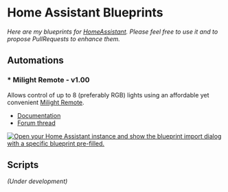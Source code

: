 # Home Assistant Blueprints

*Here are my blueprints for [HomeAssistant](https://www.home-assistant.io/). Please feel free to use it and to propose PullRequests to enhance them.*

## Automations

### * Milight Remote - v1.00

Allows control of up to 8 (preferably RGB) lights using an affordable yet convenient [Milight Remote](https://www.aliexpress.com/w/wholesale-milight-remote.html).

 - [Documentation](doc/auto_milight_remote.md)
 - [Forum thread](https://community.home-assistant.io)

[![Open your Home Assistant instance and show the blueprint import dialog with a specific blueprint pre-filled.](https://my.home-assistant.io/badges/blueprint_import.svg)](https://my.home-assistant.io/redirect/blueprint_import/?blueprint_url=https%3A%2F%2Fraw.githubusercontent.com%2Fsoif%2Fhass_blueprints%2Frefs%2Fheads%2Fmaster%2Fblueprints%2Fautomation%2Fmilight_remote.yaml)


## Scripts

*(Under development)*

